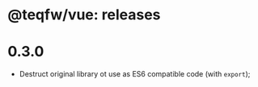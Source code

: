 # @teqfw/vue: releases

# 0.3.0

* Destruct original library ot use as ES6 compatible code (with `export`);
